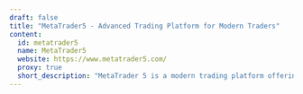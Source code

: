 ```yaml
---
draft: false
title: "MetaTrader5 - Advanced Trading Platform for Modern Traders"
content:
  id: metatrader5
  name: MetaTrader5
  website: https://www.metatrader5.com/
  proxy: true
  short_description: "MetaTrader 5 is a modern trading platform offering advanced tools, broker compatibility, and 24/7 accessibility for seamless trading experiences."
---
```

